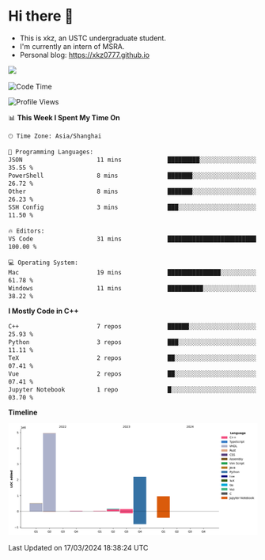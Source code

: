 # Hi there :wave:

- This is xkz, an USTC undergraduate student.
- I'm currently an intern of MSRA.
- Personal blog: <https://xkz0777.github.io>

<img src="http://github-profile-summary-cards.vercel.app/api/cards/stats?username=xkz0777">

<!--START_SECTION:waka-->
![Code Time](http://img.shields.io/badge/Code%20Time-342%20hrs%2045%20mins-blue)

![Profile Views](http://img.shields.io/badge/Profile%20Views-12-blue)

📊 **This Week I Spent My Time On** 

```text
🕑︎ Time Zone: Asia/Shanghai

💬 Programming Languages: 
JSON                     11 mins             █████████░░░░░░░░░░░░░░░░   35.55 % 
PowerShell               8 mins              ███████░░░░░░░░░░░░░░░░░░   26.72 % 
Other                    8 mins              ███████░░░░░░░░░░░░░░░░░░   26.23 % 
SSH Config               3 mins              ███░░░░░░░░░░░░░░░░░░░░░░   11.50 % 

🔥 Editors: 
VS Code                  31 mins             █████████████████████████   100.00 % 

💻 Operating System: 
Mac                      19 mins             ███████████████░░░░░░░░░░   61.78 % 
Windows                  11 mins             ██████████░░░░░░░░░░░░░░░   38.22 % 
```

**I Mostly Code in C++** 

```text
C++                      7 repos             ██████░░░░░░░░░░░░░░░░░░░   25.93 % 
Python                   3 repos             ███░░░░░░░░░░░░░░░░░░░░░░   11.11 % 
TeX                      2 repos             ██░░░░░░░░░░░░░░░░░░░░░░░   07.41 % 
Vue                      2 repos             ██░░░░░░░░░░░░░░░░░░░░░░░   07.41 % 
Jupyter Notebook         1 repo              █░░░░░░░░░░░░░░░░░░░░░░░░   03.70 % 
```



**Timeline**

![Lines of Code chart](https://raw.githubusercontent.com/xkz0777/xkz0777/master/assets/bar_graph.png)


 Last Updated on 17/03/2024 18:38:24 UTC
<!--END_SECTION:waka-->
